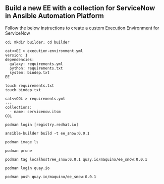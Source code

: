 ## Build a new EE with a collection for ServiceNow in Ansible Automation Platform

Follow the below instructions to create a custom Execution Environment for ServiceNow

```
cd; mkdir builder; cd builder

cat<<EE > execution-environment.yml
version: 1
dependencies:
  galaxy: requirements.yml
  python: requirements.txt
  system: bindep.txt
EE

touch requirements.txt
touch bindep.txt

cat<<COL > requirements.yml
---
collections:
  - name: servicenow.itsm
COL

podman login [registry.redhat.io]

ansible-builder build -t ee_snow:0.0.1

podman image ls

podman prune

podman tag localhost/ee_snow:0.0.1 quay.io/maquino/ee_snow:0.0.1

podman login quay.io

podman push quay.io/maquino/ee_snow:0.0.1
```


